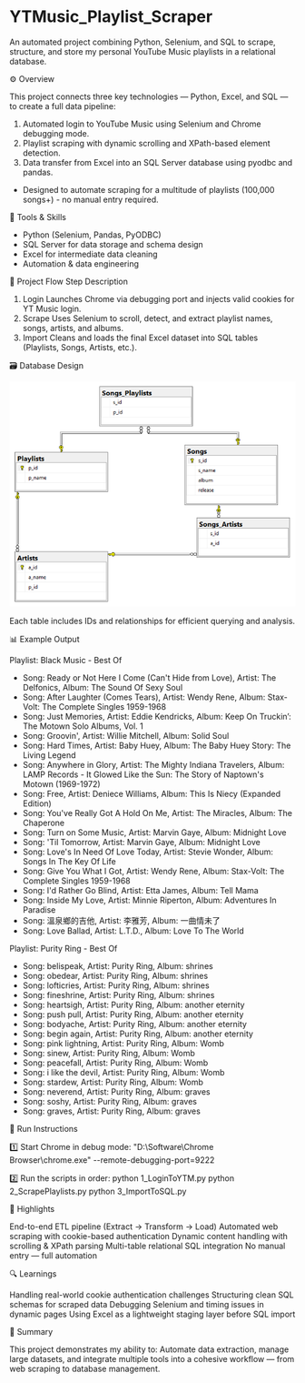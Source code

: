 # YTMusic_Playlist_Scraper
An automated project combining Python, Selenium, and SQL to scrape, structure, and store my personal YouTube Music playlists in a relational database.

⚙️ Overview

This project connects three key technologies — Python, Excel, and SQL — to create a full data pipeline:
1. Automated login to YouTube Music using Selenium and Chrome debugging mode.
2. Playlist scraping with dynamic scrolling and XPath-based element detection.
3. Data transfer from Excel into an SQL Server database using pyodbc and pandas.
- Designed to automate scraping for a multitude of playlists (100,000 songs+) - no manual entry required.

🧰 Tools & Skills

- Python (Selenium, Pandas, PyODBC)
- SQL Server for data storage and schema design
- Excel for intermediate data cleaning
- Automation & data engineering

🧩 Project Flow
Step	Description
1. Login  Launches Chrome via debugging port and injects valid cookies for YT Music login.
2. Scrape Uses Selenium to scroll, detect, and extract playlist names, songs, artists, and albums.
3. Import	Cleans and loads the final Excel dataset into SQL tables (Playlists, Songs, Artists, etc.).

🗃️ Database Design


![Database Diagram](Database_Diagram.png)

Each table includes IDs and relationships for efficient querying and analysis.

📊 Example Output

Playlist: Black Music - Best Of
-   Song: Ready or Not Here I Come (Can't Hide from Love), Artist: The Delfonics, Album: The Sound Of Sexy Soul
-   Song: After Laughter (Comes Tears), Artist: Wendy Rene, Album: Stax-Volt: The Complete Singles 1959-1968
-   Song: Just Memories, Artist: Eddie Kendricks, Album: Keep On Truckin’: The Motown Solo Albums, Vol. 1
-   Song: Groovin', Artist: Willie Mitchell, Album: Solid Soul
-   Song: Hard Times, Artist: Baby Huey, Album: The Baby Huey Story: The Living Legend
-   Song: Anywhere in Glory, Artist: The Mighty Indiana Travelers, Album: LAMP Records - It Glowed Like the Sun: The Story of Naptown's Motown (1969-1972)
-   Song: Free, Artist: Deniece Williams, Album: This Is Niecy (Expanded Edition)
-   Song: You've Really Got A Hold On Me, Artist: The Miracles, Album: The Chaperone
-   Song: Turn on Some Music, Artist: Marvin Gaye, Album: Midnight Love
-   Song: 'Til Tomorrow, Artist: Marvin Gaye, Album: Midnight Love
-   Song: Love's In Need Of Love Today, Artist: Stevie Wonder, Album: Songs In The Key Of Life
-   Song: Give You What I Got, Artist: Wendy Rene, Album: Stax-Volt: The Complete Singles 1959-1968
-   Song: I'd Rather Go Blind, Artist: Etta James, Album: Tell Mama
-   Song: Inside My Love, Artist: Minnie Riperton, Album: Adventures In Paradise
-   Song: 溫泉鄉的吉他, Artist: 李雅芳, Album: 一曲情未了
-   Song: Love Ballad, Artist: L.T.D., Album: Love To The World

Playlist: Purity Ring - Best Of
-   Song: belispeak, Artist: Purity Ring, Album: shrines
-   Song: obedear, Artist: Purity Ring, Album: shrines
-   Song: lofticries, Artist: Purity Ring, Album: shrines
-   Song: fineshrine, Artist: Purity Ring, Album: shrines
-   Song: heartsigh, Artist: Purity Ring, Album: another eternity
-   Song: push pull, Artist: Purity Ring, Album: another eternity
-   Song: bodyache, Artist: Purity Ring, Album: another eternity
-   Song: begin again, Artist: Purity Ring, Album: another eternity
-   Song: pink lightning, Artist: Purity Ring, Album: Womb
-   Song: sinew, Artist: Purity Ring, Album: Womb
-   Song: peacefall, Artist: Purity Ring, Album: Womb
-   Song: i like the devil, Artist: Purity Ring, Album: Womb
-   Song: stardew, Artist: Purity Ring, Album: Womb
-   Song: neverend, Artist: Purity Ring, Album: graves
-   Song: soshy, Artist: Purity Ring, Album: graves
-   Song: graves, Artist: Purity Ring, Album: graves

🚀 Run Instructions

1️⃣ Start Chrome in debug mode:
"D:\Software\Chrome Browser\chrome.exe" --remote-debugging-port=9222

2️⃣ Run the scripts in order:
python 1_LoginToYTM.py
python 2_ScrapePlaylists.py
python 3_ImportToSQL.py

🧠 Highlights

End-to-end ETL pipeline (Extract → Transform → Load)
Automated web scraping with cookie-based authentication
Dynamic content handling with scrolling & XPath parsing
Multi-table relational SQL integration
No manual entry — full automation

🔍 Learnings

Handling real-world cookie authentication challenges
Structuring clean SQL schemas for scraped data
Debugging Selenium and timing issues in dynamic pages
Using Excel as a lightweight staging layer before SQL import

💬 Summary

This project demonstrates my ability to:
Automate data extraction, manage large datasets, and integrate multiple tools into a cohesive workflow — from web scraping to database management.
